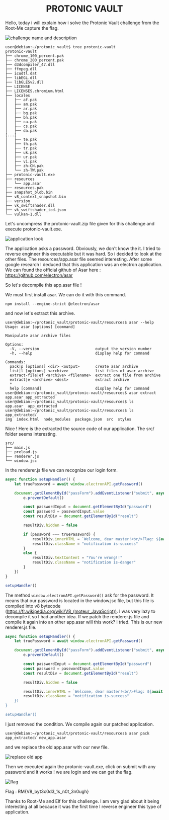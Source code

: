 <center><h1> PROTONIC VAULT</h1></center>

Hello, today i will explain how i solve the Protonic Vault challenge from the Root-Me capture the flag.

![challenge name and description](./challenge.png)

```
user@debian:~/protonic_vault$ tree protonic-vault
protonic-vault
├── chrome_100_percent.pak
├── chrome_200_percent.pak
├── d3dcompiler_47.dll
├── ffmpeg.dll
├── icudtl.dat
├── libEGL.dll
├── libGLESv2.dll
├── LICENSE
├── LICENSES.chromium.html
├── locales
│   ├── af.pak
│   ├── am.pak
│   ├── ar.pak
│   ├── bg.pak
│   ├── bn.pak
│   ├── ca.pak
│   ├── cs.pak
│   ├── da.pak
[...]
│   ├── te.pak
│   ├── th.pak
│   ├── tr.pak
│   ├── uk.pak
│   ├── ur.pak
│   ├── vi.pak
│   ├── zh-CN.pak
│   └── zh-TW.pak
├── protonic-vault.exe
├── resources
│   └── app.asar
├── resources.pak
├── snapshot_blob.bin
├── v8_context_snapshot.bin
├── version
├── vk_swiftshader.dll
├── vk_swiftshader_icd.json
└── vulkan-1.dll
```
Let's uncompress the protonic-vault.zip file given for this challenge and execute protonic-vault.exe.

![application look](./application.png)

The application asks a password. Obviously, we don't know the it. I tried to reverse engineer this executable but it was hard. So i decided to look at the other files. The resources/app.asar file seemed interesting. After some google research I deduced that this application was an electron application. We can found the official github of Asar here : https://github.com/electron/asar

So let's decompile this app.asar file !

We must first install asar. We can do it with this command.
```
npm install --engine-strict @electron/asar
```
and now let's extract this archive.
```
user@debian:~/protonic_vault/protonic-vault/resources$ asar --help
Usage: asar [options] [command]

Manipulate asar archive files

Options:
  -V, --version                         output the version number
  -h, --help                            display help for command

Commands:
  pack|p [options] <dir> <output>       create asar archive
  list|l [options] <archive>            list files of asar archive
  extract-file|ef <archive> <filename>  extract one file from archive
  extract|e <archive> <dest>            extract archive
  *
  help [command]                        display help for command
user@debian:~/protonic_vault/protonic-vault/resources$ asar extract app.asar app_extracted
user@debian:~/protonic_vault/protonic-vault/resources$ ls
app.asar  app_extracted
user@debian:~/protonic_vault/protonic-vault/resources$ ls app_extracted/
img  index.html  node_modules  package.json  src  styles
```
Nice ! Here is the extracted the source code of our application. The src/ folder seems interesting.
```
src/
├── main.js
├── preload.js
├── renderer.js
└── window.jsc
```
In the renderer.js file we can recognize our login form.
```js
async function setupHandler() {
    let truePassword = await window.electronAPI.getPassword()

    document.getElementById("passForm").addEventListener("submit", async e => {
        e.preventDefault()

        const passwordInput = document.getElementById("password")
        const password = passwordInput.value
        const resultDiv = document.getElementById("result")

        resultDiv.hidden = false

        if (password === truePassword) {
            resultDiv.innerHTML = `Welcome, dear master!<br/>Flag: ${await window.electronAPI.getFlag()}`
            resultDiv.className = "notification is-success"
        }
        else {
            resultDiv.textContent = "You're wrong!!"
            resultDiv.className = "notification is-danger"
        }
    })
}

setupHandler()
```
The method ``window.electronAPI.getPassword()`` ask for the password. It means that our password is located in the window.jsc file, but this file is compiled into v8 bytecode (https://fr.wikipedia.org/wiki/V8_(moteur_JavaScript)). I was very lazy to decompile it so I had another idea. If we patch the renderer.js file and compile it again into an other app.asar will this work? I tried. This is our new renderer.js file.

```js
async function setupHandler() {
    let truePassword = await window.electronAPI.getPassword()

    document.getElementById("passForm").addEventListener("submit", async e => {
        e.preventDefault()

        const passwordInput = document.getElementById("password")
        const password = passwordInput.value
        const resultDiv = document.getElementById("result")

        resultDiv.hidden = false

        resultDiv.innerHTML = `Welcome, dear master!<br/>Flag: ${await window.electronAPI.getFl>
        resultDiv.className = "notification is-success"
    })
}

setupHandler()
```
I just removed the condition.
We compile again our patched application.
```
user@debian:~/protonic_vault/protonic-vault/resources$ asar pack app_extracted/ new_app.asar
```
and we replace the old app.asar with our new file.

![replace old app](./replace_app.png)

Then we executed again the protonic-vault.exe, click on submit with any password and it works ! we are login and we can get the flag.

![flag](./flag_protonic_vault.png)

Flag : RM{V8_byt3c0d3_1s_n0t_3n0ugh}

Thanks to Root-Me and Elf for this challenge. I am very glad about it being interesting at all because it was the first time I reverse engineer this type of application.

